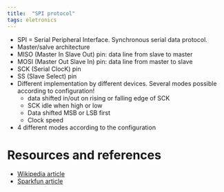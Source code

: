 ```yaml
---
title:  "SPI protocol"
tags: eletronics
---
```


* SPI = Serial Peripheral Interface. Synchronous serial data protocol.
* Master/salve architecture
* MISO (Master In Slave Out) pin: data line from slave to master
* MOSI (Master Out Slave In) pin: data line from master to slave
* SCK (Serial ClocK) pin
* SS (Slave Select) pin
* Different implementation by different devices. Several modes possible according to configuration!
  * data shifted in/out on rising or falling edge of SCK
  * SCK idle when high or low
  * Data shifted MSB or LSB first
  * Clock speed
* 4 different modes according to the configuration

# Resources and references
* [Wikipedia article](https://en.wikipedia.org/wiki/Serial_Peripheral_Interface)
* [Sparkfun article](https://learn.sparkfun.com/tutorials/serial-peripheral-interface-spi/all)
